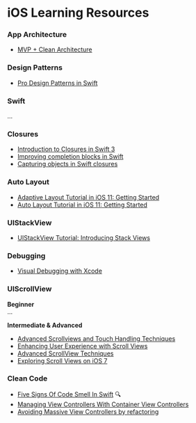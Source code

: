 # iOS Learning Resources


### App Architecture
* [MVP + Clean Architecture](https://github.com/FortechRomania/ios-mvp-clean-architecture)

### Design Patterns 
* [Pro Design Patterns in Swift](https://www.amazon.com/Design-Patterns-Swift-Adam-Freeman/dp/148420395X)

### Swift
... 

### Closures
* [Introduction to Closures in Swift 3](https://medium.com/ios-os-x-development/introduction-to-closures-in-swift-3-1d46dfaf8a20)
* [Improving completion blocks in Swift](https://medium.com/@amlcurran/improving-completion-blocks-in-swift-e270506ab48a)
* [Capturing objects in Swift closures](https://www.swiftbysundell.com/posts/capturing-objects-in-swift-closures)

### Auto Layout
* [Adaptive Layout Tutorial in iOS 11: Getting Started](https://www.raywenderlich.com/162311/adaptive-layout-tutorial-ios-11-getting-started)
* [Auto Layout Tutorial in iOS 11: Getting Started](https://www.raywenderlich.com/160527/auto-layout-tutorial-ios-11-getting-started)

### UIStackView
* [UIStackView Tutorial: Introducing Stack Views](https://www.raywenderlich.com/160646/uistackview-tutorial-introducing-stack-views-2)

### Debugging 
* [Visual Debugging with Xcode](https://developer.apple.com/videos/play/wwdc2016/410/)

### UIScrollView

**Beginner**  
... 

**Intermediate & Advanced**
* [Advanced Scrollviews and Touch Handling Techniques](https://developer.apple.com/videos/play/wwdc2014/235/)
* [Enhancing User Experience with Scroll Views](https://developer.apple.com/videos/play/wwdc2012/223/)
* [Advanced ScrollView Techniques](https://developer.apple.com/videos/play/wwdc2011/104/)
* [Exploring Scroll Views on iOS 7](https://developer.apple.com/videos/play/wwdc2013/217/)

### Clean Code
* [Five Signs Of Code Smell In Swift](https://cocoacasts.com/five-signs-of-code-smell-in-swift/) 🔍
* [Managing View Controllers With Container View Controllers](https://cocoacasts.com/managing-view-controllers-with-container-view-controllers/)
* [Avoiding Massive View Controllers by refactoring](https://medium.com/cocoaacademymag/avoiding-massive-view-controllers-by-refactoring-ffb6a55dfa42)

